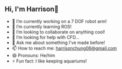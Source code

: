## Hi, I'm Harrison👋

- 🔭 I’m currently working on a 7 DOF robot arm!
- 🌱 I’m currently learning ROS!
- 👯 I’m looking to collaborate on anything cool!
- 🤔 I’m looking for help with CFD...
- 💬 Ask me about something I've made before! 
- 📫 How to reach me: harrisonchung06@gmail.com
- 😄 Pronouns: He/him
- ⚡ Fun fact: I like keeping aquariums!

